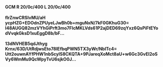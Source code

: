 #### GCM R 20/0c/400 L 20/0c/400
**flrZnwCRSIvMU/aH**<br/>**ycpHZG+EDOdnZPUyeLJwBh0b+mguNxN/7kF0GKhuG30=**<br/>**I48AUGQ82mzVYhGiPrft3mo7FIcMKLVds61P2ajDED69zqYxz6QsPiFtEYodVvqkGksD1xuEggD8b/bF...**<br/><br/>
**13dNVHEB5qdJthyg**<br/>**Krnx/63D/UtRdjwsEto78IEfbqPWN5TX3yWr/NbITc4=**<br/>**Utt2ouwnAYfPHW1nbScylS8CKQTA+9PJareqXoMct8aU+w6Gc3GvEI2oSVy6WmMu9QcWpyTvU6sjkO0J...**